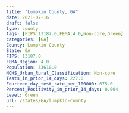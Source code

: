 ```yaml
---
title: "Lumpkin County, GA"
date: 2021-07-16
draft: false
type: county
tags: [FIPS:13187.0,FEMA:4.0,Non-core,Green]
categories: [GA]
County: Lumpkin County
State: GA
FIPS: 13187.0
FEMA_Region: 4.0
Population: 33610.0
NCHS_Urban_Rural_Classification: Non-core
Tests_in_prior_14_days: 227.0
Fourteen_day_test_rate_per_100000: 675.0
Percent_Positivity_in_prior_14_days: 0.004
Level: Green
url: /states/GA/lumpkin-county
---
```



